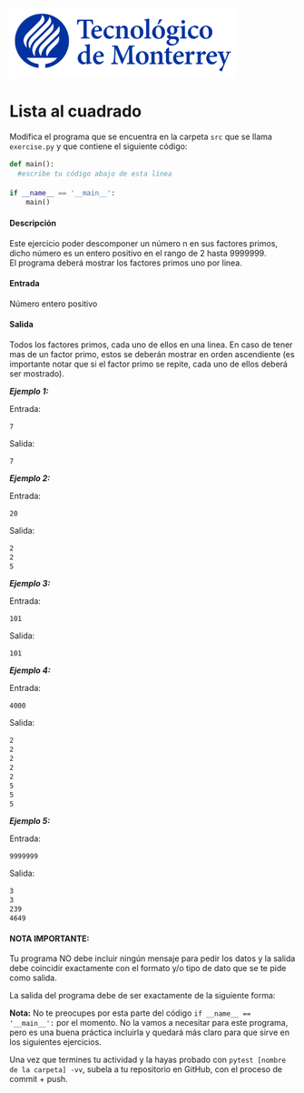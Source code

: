 ![Tec de Monterrey](../../images/logotecmty.png)
# Lista al cuadrado

Modifica el programa que se encuentra en la carpeta `src` que se llama
`exercise.py` y que contiene el siguiente código:

```python
def main():
  #escribe tu código abajo de esta línea

if __name__ == '__main__':
    main()
```

#### Descripción
Este ejercicio poder descomponer un número n en sus factores primos, dicho número es un entero positivo en el rango de 2 hasta 9999999.  
El programa deberá mostrar los factores primos uno por linea.

#### Entrada
Número entero positivo


#### Salida
Todos los factores primos, cada uno de ellos en una linea. En caso de tener mas de un factor primo, estos se deberán mostrar en orden ascendiente (es importante notar que si el factor primo se repite, cada uno de ellos deberá ser mostrado).



***Ejemplo 1:***

Entrada:
```
7
```

Salida:
```
7
```

***Ejemplo 2:***

Entrada:
```
20
```

Salida:
```
2
2
5
```

***Ejemplo 3:***

Entrada:
```
101
```

Salida:
```
101
```

***Ejemplo 4:***

Entrada:
```
4000
```

Salida:
```
2
2
2
2
2
5
5
5
```

***Ejemplo 5:***

Entrada:
```
9999999
```

Salida:
```
3
3
239
4649
```

#### NOTA IMPORTANTE:
Tu programa NO debe incluir ningún mensaje para pedir los datos y la salida debe coincidir exactamente con el formato y/o tipo de dato que se te pide como salida.

La salida del programa debe de ser exactamente de la siguiente forma:

**Nota:** No te preocupes por esta parte del código
`if __name__ == '__main__':` por el momento.
No la vamos a necesitar para este programa, pero es una buena práctica
incluirla y quedará más claro para que sirve en los siguientes ejercicios.

Una vez que termines tu actividad y la hayas probado con
`pytest [nombre de la carpeta] -vv`, subela a tu repositorio en GitHub,
con el proceso de commit + push.